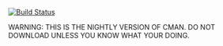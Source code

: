 [![Build Status](https://travis-ci.org/Comprehensive-Minecraft-Archive-Network/CMAN-Java.svg?branch=nightly)](https://travis-ci.org/Comprehensive-Minecraft-Archive-Network/CMAN-Java)

WARNING: THIS IS THE NIGHTLY VERSION OF CMAN. DO NOT DOWNLOAD UNLESS YOU KNOW WHAT YOUR DOING.
